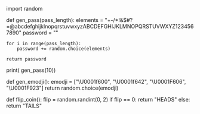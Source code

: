 import random

def gen_pass(pass_length):
    elements = "+-/*!&$#?=@abcdefghijklnopqrstuvwxyzABCDEFGHIJKLMNOPQRSTUVWXYZ1234567890"
    password = ""

    for i in range(pass_length):
        password += random.choice(elements)

    return password
print( gen_pass(10))

def gen_emodji():
    emodji = ["\U0001f600", "\U0001f642", "\U0001F606", "\U0001F923"]
    return random.choice(emodji)


def flip_coin():
    flip = random.randint(0, 2)
    if flip == 0:
        return "HEADS"
    else:
        return "TAILS"
